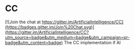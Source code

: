 # CC

[![Join the chat at https://gitter.im/ArtificialIntelligence/CC](https://badges.gitter.im/Join%20Chat.svg)](https://gitter.im/ArtificialIntelligence/CC?utm_source=badge&utm_medium=badge&utm_campaign=pr-badge&utm_content=badge)
The CC implementation if AI
